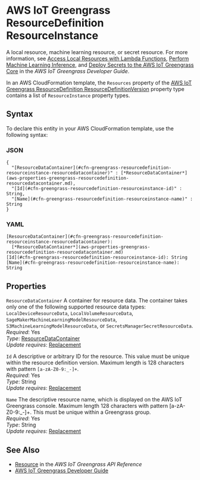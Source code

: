 # AWS IoT Greengrass ResourceDefinition ResourceInstance<a name="aws-properties-greengrass-resourcedefinition-resourceinstance"></a>

<a name="aws-properties-greengrass-resourcedefinition-resourceinstance-description"></a>A local resource, machine learning resource, or secret resource\. For more information, see [Access Local Resources with Lambda Functions](https://docs.aws.amazon.com/greengrass/latest/developerguide/access-local-resources.html), [Perform Machine Learning Inference](https://docs.aws.amazon.com/greengrass/latest/developerguide/ml-inference.html), and [Deploy Secrets to the AWS IoT Greengrass Core](https://docs.aws.amazon.com/greengrass/latest/developerguide/secrets.html) in the *AWS IoT Greengrass Developer Guide*\.

<a name="aws-properties-greengrass-resourcedefinition-resourceinstance-inheritance"></a> In an AWS CloudFormation template, the `Resources` property of the [AWS IoT Greengrass ResourceDefinition ResourceDefinitionVersion](aws-properties-greengrass-resourcedefinition-resourcedefinitionversion.md) property type contains a list of `ResourceInstance` property types\.

## Syntax<a name="aws-properties-greengrass-resourcedefinition-resourceinstance-syntax"></a>

To declare this entity in your AWS CloudFormation template, use the following syntax:

### JSON<a name="aws-properties-greengrass-resourcedefinition-resourceinstance-syntax.json"></a>

```
{
  "[ResourceDataContainer](#cfn-greengrass-resourcedefinition-resourceinstance-resourcedatacontainer)" : [*ResourceDataContainer*](aws-properties-greengrass-resourcedefinition-resourcedatacontainer.md),
  "[Id](#cfn-greengrass-resourcedefinition-resourceinstance-id)" : String,
  "[Name](#cfn-greengrass-resourcedefinition-resourceinstance-name)" : String
}
```

### YAML<a name="aws-properties-greengrass-resourcedefinition-resourceinstance-syntax.yaml"></a>

```
[ResourceDataContainer](#cfn-greengrass-resourcedefinition-resourceinstance-resourcedatacontainer): 
  [*ResourceDataContainer*](aws-properties-greengrass-resourcedefinition-resourcedatacontainer.md)
[Id](#cfn-greengrass-resourcedefinition-resourceinstance-id): String
[Name](#cfn-greengrass-resourcedefinition-resourceinstance-name): String
```

## Properties<a name="aws-properties-greengrass-resourcedefinition-resourceinstance-properties"></a>

`ResourceDataContainer`  <a name="cfn-greengrass-resourcedefinition-resourceinstance-resourcedatacontainer"></a>
A container for resource data\. The container takes only one of the following supported resource data types: `LocalDeviceResourceData`, `LocalVolumeResourceData`, `SageMakerMachineLearningModelResourceData`, `S3MachineLearningModelResourceData`, or `SecretsManagerSecretResourceData`\.  
 *Required*: Yes  
 *Type*: [ResourceDataContainer](aws-properties-greengrass-resourcedefinition-resourcedatacontainer.md)  
 *Update requires*: [Replacement](using-cfn-updating-stacks-update-behaviors.md#update-replacement) 

`Id`  <a name="cfn-greengrass-resourcedefinition-resourceinstance-id"></a>
A descriptive or arbitrary ID for the resource\. This value must be unique within the resource definition version\. Maximum length is 128 characters with pattern `[a-zA-Z0-9:_-]+`\.  
 *Required*: Yes  
 *Type*: String  
 *Update requires*: [Replacement](using-cfn-updating-stacks-update-behaviors.md#update-replacement) 

`Name`  <a name="cfn-greengrass-resourcedefinition-resourceinstance-name"></a>
The descriptive resource name, which is displayed on the AWS IoT Greengrass console\. Maximum length 128 characters with pattern \[a\-zA\-Z0\-9:\_\-\]\+\. This must be unique within a Greengrass group\.  
 *Required*: Yes  
 *Type*: String  
 *Update requires*: [Replacement](using-cfn-updating-stacks-update-behaviors.md#update-replacement) 

## See Also<a name="aws-properties-greengrass-resourcedefinition-resourceinstance-seealso"></a>
+ [Resource](https://docs.aws.amazon.com/greengrass/latest/apireference/definitions-Resource.html) in the *AWS IoT Greengrass API Reference*
+ [AWS IoT Greengrass Developer Guide](https://docs.aws.amazon.com/greengrass/latest/developerguide/)